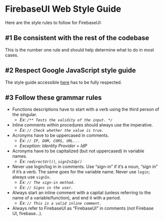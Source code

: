 # FirebaseUI Web Style Guide

Here are the style rules to follow for FirebaseUI:

## #1 Be consistent with the rest of the codebase

This is the number one rule and should help determine what to do in most cases.

## #2 Respect Google JavaScript style guide

The style guide accessible
[here](https://google.github.io/styleguide/javascriptguide.xml) has to be fully
respected.

## #3 Follow these grammar rules

- Functions descriptions have to start with a verb using the third person of the
singular.
  - *Ex: `/** Tests the validity of the input. */`*
- Inline comments within procedures should always use the imperative.
  - *Ex: `// Check whether the value is true.`*
- Acronyms have to be uppercased in comments.
  - *Ex: `// IP, DOM, CORS, URL...`*
  - *Exception: Identity Provider = IdP*
- Acronyms have to be capitalized (but not uppercased) in variable names.
  - *Ex: `redirectUrl()`, `signInIdp()`*
- Never use login/log in in comments. Use “sign-in” if it’s a noun, “sign in” if
it’s a verb. The same goes for the variable name. Never use `login`; always use
`signIn`.
  - *Ex: `// The sign-in method.`*
  - *Ex: `// Signs in the user.`*
- Always start an inline comment with a capital (unless referring to the name of
a variable/function), and end it with a period.
  - *Ex: `// This is a valid inline comment.`*
- Always refer to FirebaseUI as “FirebaseUI” in comments (not Firebase UI,
firebase…).
